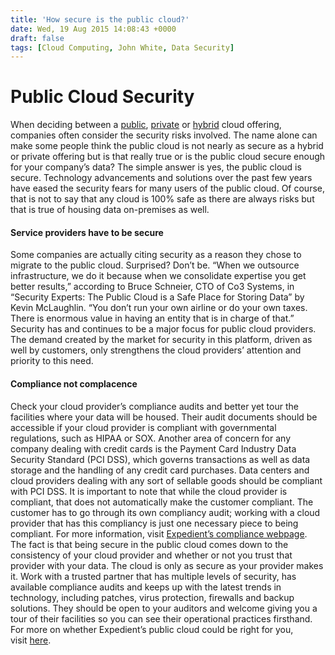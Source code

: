 ```yaml
---
title: 'How secure is the public cloud?'
date: Wed, 19 Aug 2015 14:08:43 +0000
draft: false
tags: [Cloud Computing, John White, Data Security]
---
```


Public Cloud Security
=====================

When deciding between a [public](https://www.expedient.com/cloud-computing/public-cloud-computing/), [private](https://www.expedient.com/cloud-computing/private-cloud-computing/) or [hybrid](https://www.expedient.com/cloud-computing/hybrid-cloud-computing/) cloud offering, companies often consider the security risks involved. The name alone can make some people think the public cloud is not nearly as secure as a hybrid or private offering but is that really true or is the public cloud secure enough for your company’s data? The simple answer is yes, the public cloud is secure. Technology advancements and solutions over the past few years have eased the security fears for many users of the public cloud. Of course, that is not to say that any cloud is 100% safe as there are always risks but that is true of housing data on-premises as well.

#### **Service providers have to be secure**

Some companies are actually citing security as a reason they chose to migrate to the public cloud. Surprised? Don’t be. “When we outsource infrastructure, we do it because when we consolidate expertise you get better results,” according to Bruce Schneier, CTO of Co3 Systems, in “Security Experts: The Public Cloud is a Safe Place for Storing Data” by Kevin McLaughlin. “You don’t run your own airline or do your own taxes. There is enormous value in having an entity that is in charge of that.” Security has and continues to be a major focus for public cloud providers. The demand created by the market for security in this platform, driven as well by customers, only strengthens the cloud providers’ attention and priority to this need.

#### **Compliance not complacence**

Check your cloud provider’s compliance audits and better yet tour the facilities where your data will be housed. Their audit documents should be accessible if your cloud provider is compliant with governmental regulations, such as HIPAA or SOX. Another area of concern for any company dealing with credit cards is the Payment Card Industry Data Security Standard (PCI DSS), which governs transactions as well as data storage and the handling of any credit card purchases. Data centers and cloud providers dealing with any sort of sellable goods should be compliant with PCI DSS. It is important to note that while the cloud provider is compliant, that does not automatically make the customer compliant. The customer has to go through its own compliancy audit; working with a cloud provider that has this compliancy is just one necessary piece to being compliant. For more information, visit [Expedient’s compliance webpage](https://www.expedient.com/managed-services/compliance/). The fact is that being secure in the public cloud comes down to the consistency of your cloud provider and whether or not you trust that provider with your data. The cloud is only as secure as your provider makes it. Work with a trusted partner that has multiple levels of security, has available compliance audits and keeps up with the latest trends in technology, including patches, virus protection, firewalls and backup solutions. They should be open to your auditors and welcome giving you a tour of their facilities so you can see their operational practices firsthand. For more on whether Expedient’s public cloud could be right for you, visit [here](https://www.expedient.com/cloud-computing/public-cloud-computing/).